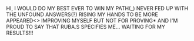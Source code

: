 HI,
I WOULD DO MY BEST EVER TO WIN MY PATH(_)
NEVER FED UP WITH THE UNFOUND ANSWERS(?)
RISING MY HANDS TO BE MORE APPEARED<>
IMPROVING MYSELF BUT NOT FOR PROVING*
AND I'M PROUD TO SAY THAT RUBA.S SPECIFIES ME...
WAITING FOR MY RESULTS!!!
